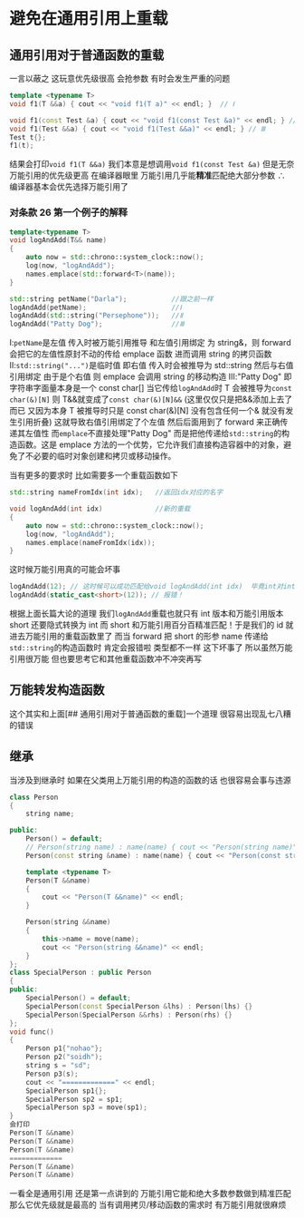 # 避免在通用引用上重载

## 通用引用对于普通函数的重载

一言以蔽之 这玩意优先级很高 会抢参数 有时会发生严重的问题

```cpp
template <typename T>
void f1(T &&a) { cout << "void f1(T a)" << endl; }  // Ⅰ

void f1(const Test &a) { cout << "void f1(const Test &a)" << endl; } // Ⅱ
void f1(Test &&a) { cout << "void f1(Test &&a)" << endl; } // Ⅲ
Test t{};
f1(t);
```

结果会打印`void f1(T &&a)`
我们本意是想调用`void f1(const Test &a)` 但是无奈万能引用的优先级更高 在编译器眼里 万能引用几乎能**精准**匹配绝大部分参数 ∴ 编译器基本会优先选择万能引用了

### 对条款 26 第一个例子的解释

```cpp
template<typename T>
void logAndAdd(T&& name)
{
    auto now = std::chrono::system_clock::now();
    log(now, "logAndAdd");
    names.emplace(std::forward<T>(name));
}

std::string petName("Darla");           //跟之前一样
logAndAdd(petName);                     //Ⅰ
logAndAdd(std::string("Persephone"));	//Ⅱ
logAndAdd("Patty Dog");                 //Ⅲ
```

Ⅰ:`petName`是左值 传入时被万能引用推导 和左值引用绑定 为 string&，则 forward 会把它的左值性原封不动的传给 emplace 函数 进而调用 string 的拷贝函数
Ⅱ:`std::string("...")`是临时值 即右值 传入时会被推导为 std::string 然后与右值引用绑定 由于是个右值 则 emplace 会调用 string 的移动构造
Ⅲ:"Patty Dog" 即字符串字面量本身是一个 const char[] 当它传给`logAndAdd`时 T 会被推导为`const char(&)[N]` 则 T&&就变成了`const char(&)[N]&&` (这里仅仅只是把&&添加上去了而已 又因为本身 T 被推导时只是 const char(&)[N] 没有包含任何一个& 就没有发生引用折叠) 这就导致右值引用绑定了个左值 然后后面用到了 forward 来正确传递其左值性
而`emplace`不直接处理"Patty Dog" 而是把他传递给`std::string`的构造函数。这是 emplace 方法的一个优势，它允许我们直接构造容器中的对象，避免了不必要的临时对象创建和拷贝或移动操作。

当有更多的要求时 比如需要多一个重载函数如下

```cpp
std::string nameFromIdx(int idx);   //返回idx对应的名字

void logAndAdd(int idx)             //新的重载
{
    auto now = std::chrono::system_clock::now();
    log(now, "logAndAdd");
    names.emplace(nameFromIdx(idx));
}
```

这时候万能引用真的可能会坏事

```cpp
logAndAdd(12); // 这时候可以成功匹配给void logAndAdd(int idx)  毕竟int对int 还是右值
logAndAdd(static_cast<short>(12)); // 报错！
```

根据上面长篇大论的道理 我们`logAndAdd`重载也就只有 int 版本和万能引用版本
short 还要隐式转换为 int 而 short 和万能引用百分百精准匹配！于是我们的 id 就进去万能引用的重载函数里了
而当 forward 把 short 的形参 name 传递给`std::string`的构造函数时 肯定会报错啦 类型都不一样
这下坏事了
所以虽然万能引用很万能 但也要思考它和其他重载函数冲不冲突再写

## 万能转发构造函数

这个其实和上面[## 通用引用对于普通函数的重载]一个道理 很容易出现乱七八糟的错误

## 继承

当涉及到继承时 如果在父类用上万能引用的构造的函数的话 也很容易会事与违源

```cpp
class Person
{
    string name;

public:
    Person() = default;
    // Person(string name) : name(name) { cout << "Person(string name)" << endl; }
    Person(const string &name) : name(name) { cout << "Person(const string &name)" << endl; }

    template <typename T>
    Person(T &&name)
    {
        cout << "Person(T &&name)" << endl;
    }

    Person(string &&name)
    {
        this->name = move(name);
        cout << "Person(string &&name)" << endl;
    }
};
class SpecialPerson : public Person
{
public:
    SpecialPerson() = default;
    SpecialPerson(const SpecialPerson &lhs) : Person(lhs) {}
    SpecialPerson(SpecialPerson &&rhs) : Person(rhs) {}
};
void func()
{
    Person p1{"nohao"};
    Person p2("soidh");
    string s = "sd";
    Person p3(s);
    cout << "=============" << endl;
    SpecialPerson sp1{};
    SpecialPerson sp2 = sp1;
    SpecialPerson sp3 = move(sp1);
}
会打印
Person(T &&name)
Person(T &&name)
Person(T &&name)
=============
Person(T &&name)
Person(T &&name)
```

一看全是通用引用 还是第一点讲到的 万能引用它能和绝大多数参数做到精准匹配 那么它优先级就是最高的
当有调用拷贝/移动函数的需求时 有万能引用就很麻烦
